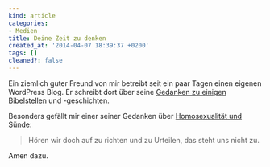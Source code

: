 ```yaml
---
kind: article
categories:
- Medien
title: Deine Zeit zu denken
created_at: '2014-04-07 18:39:37 +0200'
tags: []
cleaned?: false
---
```


Ein ziemlich guter Freund von mir betreibt seit ein paar Tagen einen
eigenen WordPress Blog. Er schreibt dort über seine [Ge­danken zu
einigen
Bibelstellen](https://urtime2think.wordpress.com/ "Your Time 2 Think")
und -geschichten.

Besonders gefällt mir einer seiner Gedanken über [Homosexualität und
Sünde](https://urtime2think.wordpress.com/2014/04/06/es-wissen-alle/):

> Hören wir doch auf zu richten und zu Urteilen, das steht uns nicht zu.

Amen dazu.

